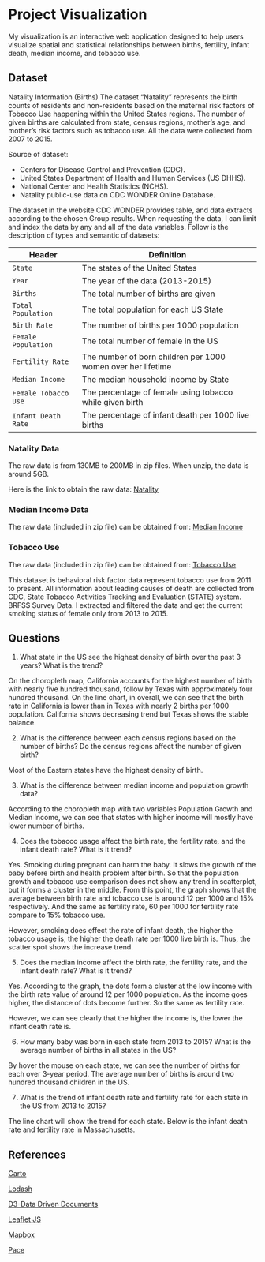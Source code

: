 # Project Visualization

My visualization is an interactive web application designed to help users visualize spatial and statistical relationships between births, fertility, infant death, median income, and tobacco use.

## Dataset

Natality Information (Births)
The dataset “Natality” represents the birth counts of residents and non-residents based on the maternal risk factors of Tobacco Use happening within the United States regions. The number of given births are calculated from state, census regions, mother’s age, and mother’s risk factors such as tobacco use. All the data were collected from 2007 to 2015.

Source of dataset:
- Centers for Disease Control and Prevention (CDC).
- United States Department of Health and Human Services (US DHHS).
- National Center and Health Statistics (NCHS).
- Natality public-use data on CDC WONDER Online Database.

The dataset in the website CDC WONDER provides table, and data extracts according to the chosen Group results. When requesting the data, I can limit and index the data by any and all of the data variables. Follow is the description of types and semantic of datasets:

Header | Definition
---|---------
`State` | The states of the United States
`Year` | The year of the data (2013-2015)
`Births` | The total number of births are given
`Total Population` | The total population for each US State
`Birth Rate` | The number of births per 1000 population
`Female Population` | The total number of female in the US
`Fertility Rate` | The number of born children per 1000 women over her lifetime
`Median Income` | The median household income by State
`Female Tobacco Use` | The percentage of female using tobacco while given birth
`Infant Death Rate` | The percentage of infant death per 1000 live births

### Natality Data
The raw data is from 130MB to 200MB in zip files. When unzip, the data is around 5GB.

Here is the link to obtain the raw data:
[Natality](https://www.cdc.gov/nchs/data_access/VitalStatsOnline.htm#Births%EF%BB%BF%EF%BB%BF%EF%BB%BF%EF%BB%BF%EF%BB%BF%EF%BB%BF%EF%BB%BF)

### Median Income Data
The raw data (included in zip file) can be obtained from:
[Median Income](https://www.census.gov/data/tables/time-series/demo/income-poverty/historical-income-households.html)

### Tobacco Use
The raw data (included in zip file) can be obtained from:
[Tobacco Use](https://www.healthdata.gov/dataset/behavioral-risk-factor-data-tobacco-use-2011-present)

This dataset is behavioral risk factor data represent tobacco use from 2011 to present. All information about leading causes of death are collected from CDC, State Tobacco Activities Tracking and Evaluation (STATE) system. BRFSS Survey Data. I extracted and filtered the data and get the current smoking status of female only from 2013 to 2015.

## Questions

1. What state in the US see the highest density of birth over the past 3 years? What is the trend?

On the choropleth map, California accounts for the highest number of birth with nearly five hundred thousand, follow by Texas with approximately four hundred thousand. On the line chart, in overall, we can see that the birth rate in California is lower than in Texas with nearly 2 births per 1000 population. California shows decreasing trend but Texas shows the stable balance.

2. What is the difference between each census regions based on the number of births? Do the census regions affect the number of given birth?

Most of the Eastern states have the highest density of birth.

3. What is the difference between median income and population growth data?

According to the choropleth map with two variables Population Growth and Median Income, we can see that states with higher income will mostly have lower number of births.

4. Does the tobacco usage affect the birth rate, the fertility rate, and the infant death rate? What is it trend?

Yes. Smoking during pregnant can harm the baby. It slows the growth of the baby before birth and health problem after birth. So that the population growth and tobacco use comparison does not show any trend in scatterplot, but it forms a cluster in the middle. From this point, the graph shows that the average between birth rate and tobacco use is around 12 per 1000 and 15% respectively. And the same as fertility rate, 60 per 1000 for fertility rate compare to 15% tobacco use.

However, smoking does effect the rate of infant death, the higher the tobacco usage is, the higher the death rate per 1000 live birth is. Thus, the scatter spot shows the increase trend.

5. Does the median income affect the birth rate, the fertility rate, and the infant death rate? What is it trend?

Yes. According to the graph, the dots form a cluster at the low income with the birth rate value of around 12 per 1000 population. As the income goes higher, the distance of dots become further. So the same as fertility rate.

However, we can see clearly that the higher the income is, the lower the infant death rate is.

6. How many baby was born in each state from 2013 to 2015? What is the average number of births in all states in the US?

By hover the mouse on each state, we can see the number of births for each over 3-year period. The average number of births is around two hundred thousand children in the US.

7. What is the trend of infant death rate and fertility rate for each state in the US from 2013 to 2015?

The line chart will show the trend for each state. Below is the infant death rate and fertility rate in Massachusetts.

## References

[Carto](https://carto.com)

[Lodash](https://lodash.com)

[D3-Data Driven Documents](https://d3js.org)

[Leaflet JS](http://leafletjs.com)

[Mapbox](https://www.mapbox.com)

[Pace](http://github.hubspot.com/pace/docs/welcome/)
